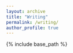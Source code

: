 ```yaml
---
layout: archive
title: "Writing"
permalink: /writing/
author_profile: true
---
```


{% include base_path %}

<!--
**Academic work**

**Articles**
